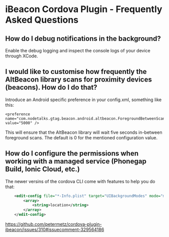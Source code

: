 # iBeacon Cordova Plugin - Frequently Asked Questions

## How do I debug notifications in the background?

Enable the debug logging and inspect the console logs of your device through XCode.


## I would like to customise how frequently the AltBeacon library scans for proximity devices (beacons). How do I do that?

Introduce an Android specific preference in your config.xml, something like this:

    <preference name="com.nodetalks.gtag.beacon.android.altbeacon.ForegroundBetweenScanPeriod" value="5000" />

This will ensure that the AltBeacon library will wait five seconds in-between foreground scans.
The default is 0 for the mentioned configuration value.

## How do I configure the permissions when working with a managed service (Phonegap Build, Ionic Cloud, etc.)

The newer versins of the cordova CLI come with features to help you do that:

```xml
    <edit-config file="*-Info.plist" target="UIBackgroundModes" mode="merge">
        <array>
            <string>location</string>
        </array>
    </edit-config>
```

https://github.com/petermetz/cordova-plugin-ibeacon/issues/310#issuecomment-329564186
